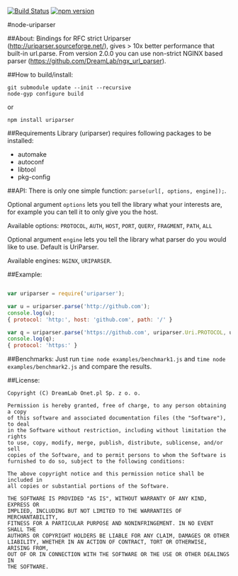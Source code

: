 [![Build Status](https://travis-ci.org/DreamLab/node-uriparser.svg?branch=master)](https://travis-ci.org/DreamLab/node-uriparser) [![npm version](https://badge.fury.io/js/uriparser.svg)](https://badge.fury.io/js/uriparser)

#node-uriparser

##About:
Bindings for RFC strict Uriparser (http://uriparser.sourceforge.net/), gives > 10x better performance that built-in url.parse.
From version 2.0.0 you can use non-strict NGINX based parser (https://github.com/DreamLab/ngx_url_parser).

##How to build/install:
```
git submodule update --init --recursive
node-gyp configure build
```
or
```
npm install uriparser
```

##Requirements
Library (uriparser) requires following packages to be installed:
- automake
- autoconf
- libtool
- pkg-config

##API:
There is only one simple function: ````parse(url[, options, engine]);````.

Optional argument ````options```` lets you tell the library what your interests are, for example you can tell it to only give you the host.

Available options: ````PROTOCOL````, ````AUTH````, ````HOST````, ````PORT````, ````QUERY````, ````FRAGMENT````, ````PATH````, ````ALL````

Optional argument ````engine```` lets you tell the library what parser do you would like to use. Default is UriParser.

Available engines: ```NGINX```, ```URIPARSER```.

##Example:
```js

var uriparser = require('uriparser');

var u = uriparser.parse('http://github.com');
console.log(u);
{ protocol: 'http:', host: 'github.com', path: '/' }

var q = uriparser.parse('https://github.com', uriparser.Uri.PROTOCOL, uriparser.Engine.NGINX);
console.log(q);
{ protocol: 'https:' }
```

##Benchmarks:
Just run ````time node examples/benchmark1.js```` and ````time node examples/benchmark2.js```` and compare the results.


##License:
```
Copyright (C) DreamLab Onet.pl Sp. z o. o.

Permission is hereby granted, free of charge, to any person obtaining a copy
of this software and associated documentation files (the "Software"), to deal
in the Software without restriction, including without limitation the rights
to use, copy, modify, merge, publish, distribute, sublicense, and/or sell
copies of the Software, and to permit persons to whom the Software is
furnished to do so, subject to the following conditions:

The above copyright notice and this permission notice shall be included in
all copies or substantial portions of the Software.

THE SOFTWARE IS PROVIDED "AS IS", WITHOUT WARRANTY OF ANY KIND, EXPRESS OR
IMPLIED, INCLUDING BUT NOT LIMITED TO THE WARRANTIES OF MERCHANTABILITY,
FITNESS FOR A PARTICULAR PURPOSE AND NONINFRINGEMENT. IN NO EVENT SHALL THE
AUTHORS OR COPYRIGHT HOLDERS BE LIABLE FOR ANY CLAIM, DAMAGES OR OTHER
LIABILITY, WHETHER IN AN ACTION OF CONTRACT, TORT OR OTHERWISE, ARISING FROM,
OUT OF OR IN CONNECTION WITH THE SOFTWARE OR THE USE OR OTHER DEALINGS IN
THE SOFTWARE.
```
